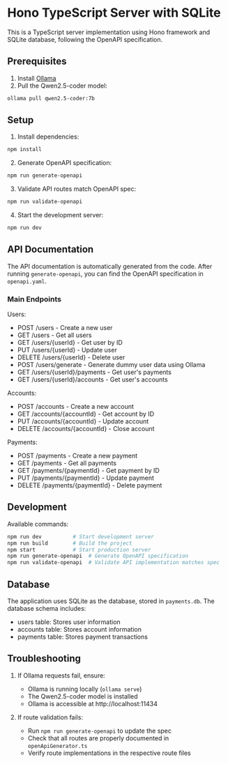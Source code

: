 # Hono TypeScript Server with SQLite

This is a TypeScript server implementation using Hono framework and SQLite database, following the OpenAPI specification.

## Prerequisites

1. Install [Ollama](https://ollama.ai/)
2. Pull the Qwen2.5-coder model:
```bash
ollama pull qwen2.5-coder:7b
```

## Setup

1. Install dependencies:
```bash
npm install
```

2. Generate OpenAPI specification:
```bash
npm run generate-openapi
```

3. Validate API routes match OpenAPI spec:
```bash
npm run validate-openapi
```

4. Start the development server:
```bash
npm run dev
```

## API Documentation

The API documentation is automatically generated from the code. After running `generate-openapi`, you can find the OpenAPI specification in `openapi.yaml`.

### Main Endpoints

Users:
- POST /users - Create a new user
- GET /users - Get all users
- GET /users/{userId} - Get user by ID
- PUT /users/{userId} - Update user
- DELETE /users/{userId} - Delete user
- POST /users/generate - Generate dummy user data using Ollama
- GET /users/{userId}/payments - Get user's payments
- GET /users/{userId}/accounts - Get user's accounts

Accounts:
- POST /accounts - Create a new account
- GET /accounts/{accountId} - Get account by ID
- PUT /accounts/{accountId} - Update account
- DELETE /accounts/{accountId} - Close account

Payments:
- POST /payments - Create a new payment
- GET /payments - Get all payments
- GET /payments/{paymentId} - Get payment by ID
- PUT /payments/{paymentId} - Update payment
- DELETE /payments/{paymentId} - Delete payment

## Development

Available commands:
```bash
npm run dev          # Start development server
npm run build        # Build the project
npm start            # Start production server
npm run generate-openapi  # Generate OpenAPI specification
npm run validate-openapi  # Validate API implementation matches spec
```

## Database

The application uses SQLite as the database, stored in `payments.db`. The database schema includes:

- users table: Stores user information
- accounts table: Stores account information
- payments table: Stores payment transactions

## Troubleshooting

1. If Ollama requests fail, ensure:
   - Ollama is running locally (`ollama serve`)
   - The Qwen2.5-coder model is installed
   - Ollama is accessible at http://localhost:11434

2. If route validation fails:
   - Run `npm run generate-openapi` to update the spec
   - Check that all routes are properly documented in `openApiGenerator.ts`
   - Verify route implementations in the respective route files